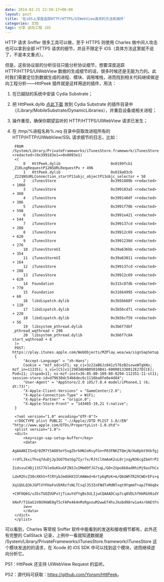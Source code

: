 ```yaml
---
date: 2014-02-21 22:50:17+00:00
layout: post
title: '在iOS上深度追踪HTTP/HTTPS/UIWebView请求的方法和插件'
categories: 文档
tags: 分享 逆向工程 iOS
---
```


HTTP 请求 Sniffer 很多工具可以做，至于 HTTPS 则使用 Charles 做中间人攻击也可以拿到全部 HTTPS 请求的细节，并且不限定于 iOS（具体方法这里就不说了，不是本文重点）。

但是，这些协议层的分析往往只能分析协议细节，想要深度追踪 HTTP/HTTPS/UIWebView 数据的生成细节的话，很多时候还是无能为力的。此时我们需要定位到数据生成的进程、模块、调用堆栈，进而找到相关代码继续做逆向工程分析——HttPeek 插件就是这样用途的插件，用法：

1. 在已越狱的系统中安装 Cydia Substrate；

2. 把 HttPeek.dylib [点此下载](https://github.com/Yonsm/HttPeek/raw/master/Release/HttPeek.dylib) 放到 Cydia Substrate 的插件目录中（/Library/MobileSubstrate/DynamicLibraries），并重启设备或相关进程；

3. 操作重现，确保你期望监听的 HTTP/HTTPS/UIWebView 请求已发生；

4. 在 /tmp/%进程名称%.req 目录中获取改进程所有的 HTTP/HTTP/UIWebView/SSL 请求细节的日志，比如：

		FROM /System/Library/PrivateFrameworks/iTunesStore.framework/iTunesStore(0x3990e000)-<redacted>(0x399183e1=>0x0093e1)
		<(
			0   HttPeek.dylib                       0x0199fcb1 _Z10LogRequestP12NSURLRequestPv + 496
			1   HttPeek.dylib                       0x019a03cb _Z22$NSURLConnection_startP11objc_objectP13objc_selector + 50
			2   iTunesStore                         0x3991880b <redacted> + 1066
			3   iTunesStore                         0x399183a5 <redacted> + 360
			4   iTunesStore                         0x399148df <redacted> + 386
			5   iTunesStore                         0x3991f78b <redacted> + 598
			6   iTunesStore                         0x3991e421 <redacted> + 544
			7   iTunesStore                         0x399137cd <redacted> + 288
			8   iTunesStore                         0x39912c69 <redacted> + 620
			9   iTunesStore                         0x3991230d <redacted> + 276
			10  iTunesStoreUI                       0x39a636bb <redacted> + 354
			11  iTunesStoreUI                       0x39a63011 <redacted> + 164
			12  iTunesStore                         0x399137cd <redacted> + 288
			13  iTunesStore                         0x39912c69 <redacted> + 620
			14  Foundation                          0x315c07db <redacted> + 770
			15  Foundation                          0x31664995 <redacted> + 60
			16  libdispatch.dylib                   0x3b5bb68f <redacted> + 110
			17  libdispatch.dylib                   0x3b5bcd71 <redacted> + 220
			18  libdispatch.dylib                   0x3b5bcf59 <redacted> + 56
			19  libsystem_pthread.dylib             0x3b6f7dbf _pthread_wqthread + 298
			20  libsystem_pthread.dylib             0x3b6f7c84 start_wqthread + 8
		)>
		POST: https://play.itunes.apple.com/WebObjects/MZPlay.woa/wa/signSapSetup
		{
		    "Accept-Language" = "zh-Hans";
		    Cookie = "mzf_odc=ST1; xp_ci=3z22aB6Jz841z576zB2szwxWTgkNv; mzf_in=112351; s_vi=[CS]v1|2983AD4B05010B41-600001338012E27D[CE]; Pod=11; itspod=11; ns-mzf-inst=36-85-80-109-88-8294-112351-11-st11; session-store-id=d79638dc54b6dec6c1116ba8fe8e4d84";
		    "User-Agent" = "AppStore/2.0 iOS/7.0.4 model/iPhone4,1 (6; dt:73)";
		    "X-Apple-Client-Versions" = "GameCenter/2.0";
		    "X-Apple-Connection-Type" = WiFi;
		    "X-Apple-Partner" = "origin.0";
		    "X-Apple-Store-Front" = "143465-19,21 t:native";
		}

		<?xml version="1.0" encoding="UTF-8"?>
		<!DOCTYPE plist PUBLIC "-//Apple//DTD PLIST 1.0//EN" "http://www.apple.com/DTDs/PropertyList-1.0.dtd">
		<plist version="1.0">
		<dict>
			<key>sign-sap-setup-buffer</key>
			<data>
			AgAAANIISnQ/0ZM7Y5AO05eY5ugZbrkHNJoRsyFGn+P03FNKZTQmjN/Ha0pbt9Xkfgjz
			rrdfL3kxiThvq7duDjJp3GO7OatGg7Iyr7x/RJtClXmAoK2uL0rjxqyN36cgIbmYrP2I
			ZidsvuCHDj13S77kleOuKkuGFZN3JxIMm0OfJG7sqL/GO+2Upo8k0adRhiMj9asFhCxI
			LdxM2hcZ30cXKhV+fCRYybJm4UHX33lHAWed+6rty6gMzK+m/QbUWhTR2XCWOrEFs+qM
			Xq1QULQ3kJGPlVYFHaFoVDXRzfsNLTCsql353InFNdTxMdNTxqt9YqmmT+apJTHUq8xA
			+C9FOQ6G/u35sTGOZUUPxtjTiauYdfYgBs5ULIjwCQAAADCsp7cq8VDLhfHkRGX0idYF
			kNxP/T1GaG1V0U9kWE0gT5cFAPe464nMsRgxouM2wwEf4hsJkobd98rw1a4xrOAEtFn1
			iw==
			</data>
		</dict>
		</plist>

  可以看到，Charles 等常规 Sniffer 软件中能看到的发送和接收细节都有，此外还有完整的 CallStack 记录，上例中一看就知道数据是 /System/Library/PrivateFrameworks/iTunesStore.framework/iTunesStore 这个模块发送的的请求，在 Xcode 的 iOS SDK 中可以找到这个模块，进而继续逆向分析它。

  PS1：HttPeek 还支持 UIWebView Request 的监听。

  PS2：源代码可获取：<https://github.com/Yonsm/HttPeek>。

